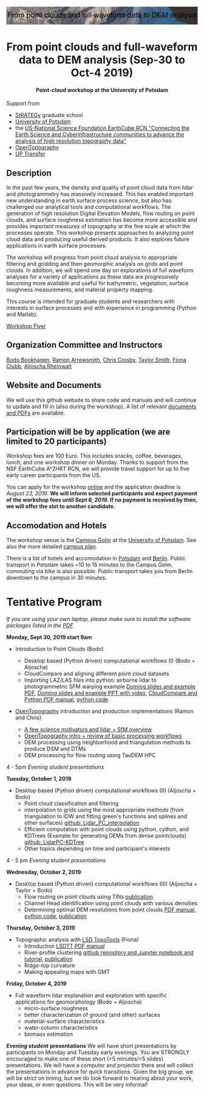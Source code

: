 ![PointCloudWorkshop-Oct2019](png/pozo_color_sca_label.png)

# <center>From point clouds and full-waveform data to DEM analysis (Sep-30 to Oct-4 2019) </center>
#### <center>Point-cloud workshop at the University of Potsdam</center>

Support from
- [StRATEGy](http://www.irtg-strategy.de/index/) graduate school
- [University of Potsdam](https://up-rs-esp.github.io/)
- the [US-National Science Foundation EarthCube RCN "Connecting the Earth Science and Cyberinfrastructure communities to advance the analysis of high resolution topography data"](https://www.nsf.gov/awardsearch/showAward?AWD_ID=1642611&HistoricalAwards=false)
- [OpenTopography](https://opentopography.org/)
- [UP Transfer](https://www.up-transfer.de/)

## Description
In the past few years, the density and quality of point cloud data from lidar and photogrammetry has massively increased. This has enabled important new understanding in earth surface process science, but also has challenged our analytical tools and computational workflows. The generation of high resolution Digital Elevation Models, flow routing on point clouds, and surface roughness estimation has become more accessible and provides important measures of topography at the fine scale at which the processes operate. This workshop presents approaches to analyzing point cloud data and producing useful derived products. It also explores future applications in earth surface processes.

The workshop will progress from point cloud analysis to appropriate filtering and gridding and then geomorphic analysis on grids and point clouds. In addition, we will spend one day on explorations of full waveform analyses for a variety of applications as these data are progressively becoming more available and useful for bathymetric, vegetation, surface roughness measurements, and material property mapping.

This course is intended for graduate students and researchers with interests in surface processes and with experience in programming (Python and Matlab).

[Workshop Flyer](https://github.com/UP-RS-ESP/PointCloudWorkshop-Oct2019/raw/master/flyer_2019_webpage.pdf)

## Organization Committee and Instructors
[Bodo Bookhagen](https://bodobookhagen.github.io/), [Ramon Arrowsmith](https://www.public.asu.edu/~arrows/), [Chris Crosby](https://connect.unavco.org/display/per508132), [Taylor Smith](tasmith@uni-potsdam.de), [Fiona Clubb](https://fclubb.github.io/), [Aljoscha Rheinwalt](https://github.com/Rheinwalt)

## Website and Documents
We will use this github website to share code and manuals and will continue to update and fill in (also during the workshop).
A list of relevant [documents and PDFs](https://github.com/UP-RS-ESP/PointCloudWorkshop-Oct2019/tree/master/PDF) are available.

## Participation will be by application (we are limited to 20 participants)
Workshop fees are 100 Euro. This includes snacks, coffee, beverages, lunch, and one workshop dinner on Monday. Thanks to support from the NSF EarthCube A^2HRT RCN, we will provide travel support for up to five early career participants from the US.

You can apply for the workshop [online](http://tiny.cc/ivg89y) and the application deadline is *August 23, 2019*. **We will inform selected participants and expect payment of the workshop fees until *Sept 6, 2019*. If no payment is received by then, we will offer the slot to another candidate.**

## Accomodation and Hotels
The workshop venue is the [Campus Golm](https://www.google.com/search?tbm=lcl&ei=wI85XYfFE4rRwAKr2DE&q=Karl-Liebknecht-Stra%C3%9Fe+24-25%2C+14476+Potsdam&oq=Karl-Liebknecht-Stra%C3%9Fe+24-25%2C+14476+Potsdam&gs_l=psy-ab.3..38l3.131238.133490.0.134023.2.2.0.0.0.0.87.166.2.2.0....0...1c.1.64.psy-ab..0.1.86....0.n0oBY4Efq_Q#rlfi=hd:;si:11329416506967667491;mv:!1m2!1d52.40871997731902!2d12.974945031694851!2m2!1d52.40836002268096!2d12.974354968305148!3m12!1m3!1d339.6918546312415!2d12.974649999999999!3d52.408539999999995!2m3!1f0!2f0!3f0!3m2!1i1865!2i1715!4f13.1) at the [University of Potsdam](https://www.uni-potsdam.de/en/index.html). See also the more detailed [campus plan](https://www.uni-potsdam.de/db/zeik-portal/gm/lageplan-up.php?komplex=2).

There is a list of hotels and accomodation in [Potsdam](https://github.com/UP-RS-ESP/PointCloudWorkshop-Oct2019/tree/master/PDF/Potsdam_Hostels_2018.pdf) and [Berlin](https://github.com/UP-RS-ESP/PointCloudWorkshop-Oct2019/tree/master/PDF/Berlin_Hostels_2018.pdf). Public transport in Potsdam takes ~10 to 15 minutes to the Campus Golm, commuting via bike is also possible. Public transport takes you from Berlin downtown to the campus in 30 minutes.

# Tentative Program
*If you are using your own laptop, please make sure to install the software packages listed in the [PDF](https://github.com/UP-RS-ESP/PointCloudWorkshop-Oct2019/raw/master/doc/PC_Required_Software_Workshop.pdf)*


**Monday, Sept 30, 2019 start 9am**
- Introduction to Point Clouds (Bodo)
  - Desktop based (Python driven) computational workflows (I) (Bodo + Aljoscha)
  - CloudCompare and aligning different point cloud datasets
  - Importing LAZ/LAS files into python: airborne lidar to photogrammetric SFM warping example [Doming slides and example PDF](https://github.com/UP-RS-ESP/PointCloudWorkshop-Oct2019/raw/master/PDF/20190930a_SfM_Doming_example.pdf), [Doming slides and example PPT with video](https://github.com/UP-RS-ESP/PointCloudWorkshop-Oct2019/raw/master/PDF/20190930a_SfM_Doming_example.pptx), [CloudCompare and Python PDF manual](https://github.com/UP-RS-ESP/PointCloudWorkshop-Oct2019/raw/master/doc/PC_alignment_c2cdistances.pdf), [python code](https://github.com/UP-RS-ESP/PointCloudWorkshop-Oct2019/raw/master/PDF/remove-spherical-error.py)


- [OpenTopography](https://opentopography.org/) introduction and production implementations (Ramon and Chris)
  - [A few science motivators and lidar + SfM overview](https://github.com/UP-RS-ESP/PointCloudWorkshop-Oct2019/raw/master/PDF/20190930_motivations_and_applications.pdf)
  - [OpenTopography intro + review of basic processing workflows](https://cloud.sdsc.edu:443/v1/AUTH_opentopography/www/shortcourses%2F19Potsdam%2F19Potsdam_OTintro.pdf)
  - DEM processing using neighborhood and triangulation methods to produce DSM and DTMs
  - DEM processing for flow routing using TauDEM HPC

4 - 5pm   *Evening student presentations*


**Tuesday, October 1, 2019**
- Desktop based (Python driven) computational workflows (II) (Aljoscha + Bodo)
  - Point cloud classification and filtering
  - interpolation to grids using the most appropriate methods (from triangulation to IDW and fitting green's functions and splines and other surfaces) [github: Lidar_PC_interpolation](https://github.com/BodoBookhagen/Lidar_PC_interpolation)
  - Efficient computation with point clouds using python, cython, and KDTrees (Example for generating DEMs from dense pointclouds) [github: LidarPC-KDTree](https://github.com/UP-RS-ESP/LidarPC-KDTree)
  - Other topics depending on time and participant's interests

4 - 5 pm *Evening student presentations*


**Wednesday, October 2, 2019**
- Desktop based (Python driven) computational workflows (III) (Aljoscha + Taylor + Bodo)
  - Flow routing on point clouds using TINs [publication](https://github.com/UP-RS-ESP/PointCloudWorkshop-Oct2019/raw/master/PDF/Rheinwalt19_FFN_pointclouds.pdf)
  - Channel Head identification using point clouds with various densities
  - Determining optimal DEM resolutions from point clouds [PDF manual](https://github.com/UP-RS-ESP/PointCloudWorkshop-Oct2019/raw/master/PDF/Optimal%20DEM%20Resolution%20Manual.pdf), [python code](https://github.com/UP-RS-ESP/PointCloudWorkshop-Oct2019/raw/master/PDF/figs_pc_workshop.py), [publication](https://github.com/UP-RS-ESP/PointCloudWorkshop-Oct2019/raw/master/PDF/smith19_optimal_grid_resolution.pdf)


**Thursday, October 3, 2019**
- Topographic analysis with [LSD TopoTools](https://lsdtopotools.github.io/) (Fiona)
  - Introduction [LSDTT PDF manual](https://github.com/UP-RS-ESP/PointCloudWorkshop-Oct2019/raw/master/PDF/LSDTT_workshop.pdf)
  - River-profile clustering [github repository and Jupyter notebook and tutorial](https://github.com/UP-RS-ESP/river-clusters), [publication](https://github.com/UP-RS-ESP/PointCloudWorkshop-Oct2019/raw/master/PDF/Clubb19_clustering_river_profiles.pdf)
  - Ridge-top curvature
  - Making appealing maps with GMT

**Friday, October 4, 2019**
- Full waveform lidar explanation and exploration with specific applications for geomorphology (Bodo + Aljoscha)
   - micro-surface roughness
   - better characterization of ground (and other) surfaces
   - material-surface characteristics
   - water-column characteristics
   - biomass estimation


***Evening student*** **presentations**
We will have short presentations by participants on Monday and Tuesday early evenings. You are STRONGLY encouraged to make one of these short (<5 minutes/<5 slides) presentations. We will have a computer and projector there and will collect the presentations in advance for quick transitions. Given the big group, we will be strict on timing, but we do look forward to hearing about your work, your ideas, or even questions. This will be very informal!
